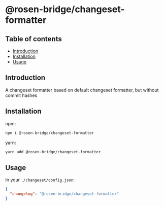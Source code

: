# @rosen-bridge/changeset-formatter

## Table of contents

- [Introduction](#introduction)
- [Installation](#installation)
- [Usage](#usage)

## Introduction

A changeset formatter based on default changeset formatter, but without commit hashes

## Installation

npm:

```sh
npm i @rosen-bridge/changeset-formatter
```

yarn:

```sh
yarn add @rosen-bridge/changeset-formatter
```

## Usage

In your `./changeset/config.json`:

```json
{
  "changelog": "@rosen-bridge/changeset-formatter"
}
```
